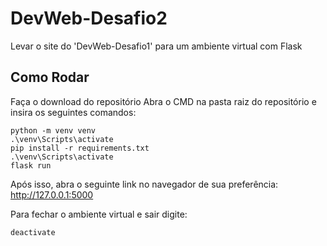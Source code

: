 # DevWeb-Desafio2
Levar o site do 'DevWeb-Desafio1' para um ambiente virtual com Flask

## Como Rodar
Faça o download do repositório
Abra o CMD na pasta raiz do repositório e insira os seguintes comandos:
```
python -m venv venv
.\venv\Scripts\activate
pip install -r requirements.txt
.\venv\Scripts\activate
flask run
```
Após isso, abra o seguinte link no navegador de sua preferência: http://127.0.0.1:5000

Para fechar o ambiente virtual e sair digite:
```
deactivate
```
